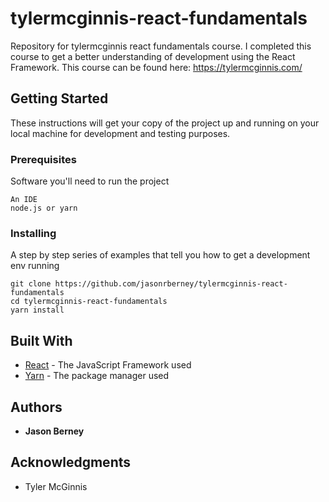 # tylermcginnis-react-fundamentals

Repository for tylermcginnis react fundamentals course. I completed this course to get a better understanding of development using the React Framework. This course can be found here: https://tylermcginnis.com/

## Getting Started

These instructions will get your copy of the project up and running on your local machine for development and testing purposes.

### Prerequisites

Software you'll need to run the project

```
An IDE
node.js or yarn
```

### Installing

A step by step series of examples that tell you how to get a development env running

```
git clone https://github.com/jasonrberney/tylermcginnis-react-fundamentals
cd tylermcginnis-react-fundamentals
yarn install
```

## Built With

* [React](https://reactjs.org/) - The JavaScript Framework used
* [Yarn](https://yarnpkg.com/en/) - The package manager used

## Authors

* **Jason Berney**

## Acknowledgments

* Tyler McGinnis
